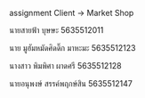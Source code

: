 assignment  Client -> Market Shop


นายสายฟ้า  บุษษะ  5635512011

นาย มูฮัมหมัดศิดดิ๊ก มาหะมะ 5635512123

นางสาว พิมพิศา ผาดศรี 5635512128

นายอนุพงษ์ สรรค์พฤกษ์สิน 5635512147
